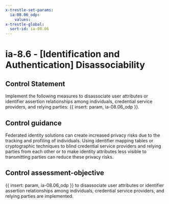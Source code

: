 ```yaml
---
x-trestle-set-params:
  ia-08.06_odp:
    values:
x-trestle-global:
  sort-id: ia-08.06
---
```


# ia-8.6 - \[Identification and Authentication\] Disassociability

## Control Statement

Implement the following measures to disassociate user attributes or identifier assertion relationships among individuals, credential service providers, and relying parties: {{ insert: param, ia-08.06_odp }}.

## Control guidance

Federated identity solutions can create increased privacy risks due to the tracking and profiling of individuals. Using identifier mapping tables or cryptographic techniques to blind credential service providers and relying parties from each other or to make identity attributes less visible to transmitting parties can reduce these privacy risks.

## Control assessment-objective

{{ insert: param, ia-08.06_odp }} to disassociate user attributes or identifier assertion relationships among individuals, credential service providers, and relying parties are implemented.
